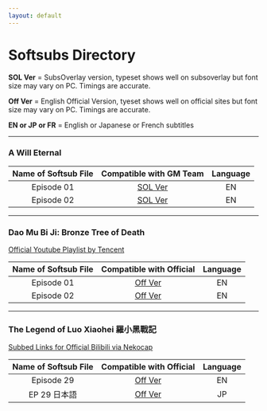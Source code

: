 ```yaml
---
layout: default
---
```


# Softsubs Directory


**SOL Ver**         = SubsOverlay version, typeset shows well on subsoverlay but font size may vary on PC. Timings are accurate.


**Off Ver**         = English Official Version, tyeset shows well on official sites but font size may vary on PC. Timings are accurate.


**EN or JP or FR**  = English or Japanese or French subtitles


-----

### A Will Eternal

| Name of Softsub File | Compatible with GM Team | Language |
| :-: | :-: | :-: |
| Episode 01 | <a href="https://wuzimiko.github.io/subsoverlay/awilleternal/subs/SOLverAWE12.ass">SOL Ver</a>  | EN |
| Episode 02 | <a href="https://wuzimiko.github.io/subsoverlay/awilleternal/subs/SOLverAWE13.ass">SOL Ver</a>  | EN |

---

### Dao Mu Bi Ji: Bronze Tree of Death

<a href="https://www.youtube.com/playlist?list=PLxOs22nkVmnKroGV7O6qMwZ59RW31elGF">Official Youtube Playlist by Tencent</a>

| Name of Softsub File | Compatible with Official | Language |
| :-: | :-: | :-: |
| Episode 01 | <a href="https://wuzimiko.github.io/subsoverlay/bronzetreeofdeath/subs/OffverDMBJ01.ass">Off Ver</a>  | EN |
| Episode 02 | <a href="https://wuzimiko.github.io/subsoverlay/bronzetreeofdeath/subs/OffverDMBJ02.ass">Off Ver</a>  | EN |

---

### The Legend of Luo Xiaohei 羅小黑戰記
<a href="https://nekocap.com/capper/DF3YHpusniF">Subbed Links for Official Bilibili via Nekocap</a>

| Name of Softsub File | Compatible with Official | Language |
| :-: | :-: | :-: |
| Episode 29 | <a href="https://wuzimiko.github.io/subsoverlay/luoxiaohei/subs/ENOffVerLuoXiaoHeiEP29.ass">Off Ver</a>  | EN |
| EP 29 日本語 | <a href="https://wuzimiko.github.io/subsoverlay/luoxiaohei/subs/JPOffVerLuoXiaoHeiEP29.ass">Off Ver</a>  | JP |
